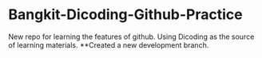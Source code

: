 # Bangkit-Dicoding-Github-Practice
New repo for learning the features of github. Using Dicoding as the source of learning materials.
**Created a new development branch.

